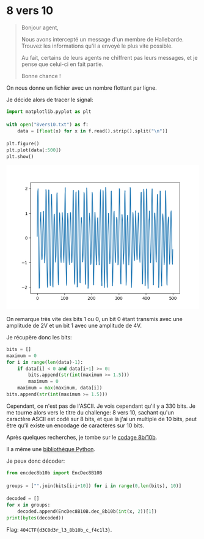 # 8 vers 10

> Bonjour agent,
>
> Nous avons intercepté un message d'un membre de Hallebarde. Trouvez les informations qu'il a envoyé le plus vite possible.
>
> Au fait, certains de leurs agents ne chiffrent pas leurs messages, et je pense que celui-ci en fait partie.
>
> Bonne chance !

On nous donne un fichier avec un nombre flottant par ligne.

Je décide alors de tracer le signal:

```python
import matplotlib.pyplot as plt

with open("8vers10.txt") as f:
    data = [float(x) for x in f.read().strip().split("\n")]

plt.figure()
plt.plot(data[:500])
plt.show()
```

![signal](../images/8vers10_signal.png)

On remarque très vite des bits 1 ou 0, un bit 0 étant transmis avec une amplitude de 2V et un bit 1 avec une amplitude de 4V.

Je récupère donc les bits:

```python
bits = []
maximum = 0
for i in range(len(data)-1):
    if data[i] < 0 and data[i+1] >= 0:
        bits.append(str(int(maximum >= 1.5)))
        maximum = 0
    maximum = max(maximum, data[i])
bits.append(str(int(maximum >= 1.5)))
```

Cependant, ce n'est pas de l'ASCII.
Je vois cependant qu'il y a 330 bits.
Je me tourne alors vers le titre du challenge: 8 vers 10, sachant qu'un caractère ASCII est codé sur 8 bits, et que là j'ai un multiple de 10 bits, peut être qu'il existe un encodage de caractères sur 10 bits.

Après quelques recherches, je tombe sur le [codage 8b/10b](https://fr.wikipedia.org/wiki/Codage_8b/10b).

Il a même une [bibliothèque Python](https://github.com/olagrottvik/encdec8b10b).

Je peux donc décoder:

```python
from encdec8b10b import EncDec8B10B

groups = ["".join(bits[i:i+10]) for i in range(0,len(bits), 10)]

decoded = []
for x in groups:
    decoded.append(EncDec8B10B.dec_8b10b(int(x, 2))[1])
print(bytes(decoded))
```

Flag: `404CTF{d3C0d3r_l3_8b10b_c_f4c1l3}`.